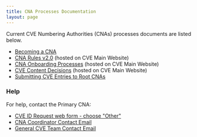 ```yaml
---
title: CNA Processes Documentation
layout: page
---
```

           
Current CVE Numbering Authorities (CNAs) processes documents are listed below.     
                   
* [Becoming a CNA](/docs/cna/Becoming%20a%20CNA.pptx)
* [CNA Rules v2.0](https://cve.mitre.org/cve/cna/rules.html) (hosted on CVE Main Website)
* [CNA Onboarding Processes](https://cve.mitre.org/cve/cna/rules.html#Section_4_2_on_boarding) (hosted on CVE Main Website)
* [CVE Content Decisions](https://cve.mitre.org/cve/cna/rules.html#Appendix_C) (hosted on CVE Main Website)
* [Submitting CVE Entries to Root CNAs](/docs/cna/submitting_cve_entries_to_root_cnas/index.html)

### Help       
                                        
For help, contact the Primary CNA:                                      
                                              
* [CVE ID Request web form - choose "Other"](https://cveform.mitre.org/)
* [CNA Coordinator Contact Email](mailto:cna-coordinator@mitre.org)
* [General CVE Team Contact Email](mailto:cve@mitre.org)
